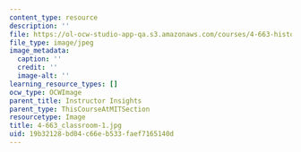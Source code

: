 ```yaml
---
content_type: resource
description: ''
file: https://ol-ocw-studio-app-qa.s3.amazonaws.com/courses/4-663-history-of-urban-form-locating-capitalism-producing-early-modern-cities-and-objects-spring-2014/19b32128bd04c66eb533faef7165140d_4-663_classroom-1.jpg
file_type: image/jpeg
image_metadata:
  caption: ''
  credit: ''
  image-alt: ''
learning_resource_types: []
ocw_type: OCWImage
parent_title: Instructor Insights
parent_type: ThisCourseAtMITSection
resourcetype: Image
title: 4-663_classroom-1.jpg
uid: 19b32128-bd04-c66e-b533-faef7165140d
---
```

